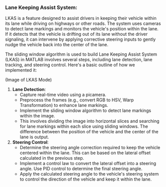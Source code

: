 ### **Lane Keeping Assist System:**

LKAS is a feature designed to assist drivers in keeping their vehicle within its lane while driving on highways or other roads. The system uses cameras to detect lane markings and monitors the vehicle's position within the lane. If it detects that the vehicle is drifting out of its lane without the driver signaling, it can intervene by applying corrective steering inputs to gently nudge the vehicle back into the center of the lane.

The sliding window algorithm is used to build  Lane Keeping Assist System (LKAS) in MATLAB involves several steps, including lane detection, lane tracking, and steering control. Here's a basic outline of how we implemented it:

(Image of LKAS Mode)

1. **Lane Detection**:
    - Capture real-time video using a picamera.
    - Preprocess the frames (e.g., convert RGB to HSV, Warp Transformation) to enhance lane markings.
    - Implement the sliding window algorithm to detect lane markings within the image.
    - This involves dividing the image into horizontal slices and searching for lane markings within each slice using sliding windows. The difference between the position of the vehicle and the center of the lane is output.
2. **Steering Control**:
    - Determine the steering angle correction required to keep the vehicle centered within the lane. This can be based on the lateral offset calculated in the previous step.
    - Implement a control law to convert the lateral offset into a steering angle. Use PID control to determine the final steering angle.
    - Apply the calculated steering angle to the vehicle's steering system to control the direction of the vehicle and keep it within the lane.
